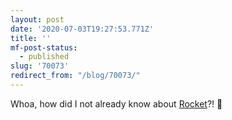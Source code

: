 ```yaml
---
layout: post
date: '2020-07-03T19:27:53.771Z'
title: ''
mf-post-status:
  - published
slug: '70073'
redirect_from: "/blog/70073/"
---
```

Whoa, how did I not already know about [Rocket](https://matthewpalmer.net/rocket/)?! 🚀
